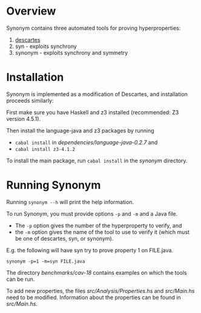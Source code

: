Overview
===========

Synonym contains three automated tools for proving hyperproperties:

1. [descartes](https://github.com/marcelosousa/descartes)
2. syn - exploits synchrony
3. synonym - exploits synchrony and symmetry

Installation
===========

Synonym is implemented as a modification of Descartes, and
installation proceeds similarly:

First make sure you have Haskell and z3 installed (recommended: Z3 version 4.5.1).

Then install the language-java and z3 packages by running

* `cabal install` in *dependencies/language-java-0.2.7* and
* `cabal install z3-4.1.2`

To install the main package, run `cabal install` in the 
*synonym* directory.

Running Synonym
=================

Running `synonym --h` will print the help information.

To run Synonym, you must provide options `-p` and `-m`
and a Java file.

* The `-p` option gives the number of the hyperproperty
to verify, and
* the `-m` option gives the name of the
tool to use to verify it (which must be one of
descartes, syn, or synonym).

E.g. the following will have syn try to prove property 1
on FILE.java.

    synonym -p=1 -m=syn FILE.java

The directory *benchmarks/cav-18* contains examples on which
the tools can be run.

To add new properties, the files *src/Analysis/Properties.hs*
and *src/Main.hs* need to be modified.
Information about the properties can be found in *src/Main.hs*.
